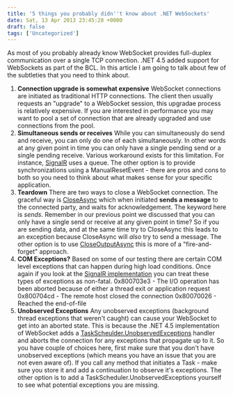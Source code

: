 ```yaml
---
title: '5 things you probably didn''t know about .NET WebSockets'
date: Sat, 13 Apr 2013 23:45:28 +0000
draft: false
tags: ['Uncategorized']
---
```


 As most of you probably already know WebSocket provides full-duplex communication over a single TCP connection. .NET 4.5 added support for WebSockets as part of the BCL. In this article I am going to talk about few of the subtleties that you need to think about.

1.  **Connection upgrade is somewhat expensive** WebSocket connections are initiated as traditional HTTP connections. The client then usually requests an "upgrade" to a WebSocket session, this upgradae process is relatively expensive. If you are interested in performance you may want to pool a set of connection that are already upgraded and use connections from the pool.
2.  **Simultaneous sends or receives** While you can simultaneously do send and receive, you can only do one of each simultaneously. In other words at any given point in time you can only have a single pending send or a single pending receive. Various workaround exists for this limitation. For instance, [SignalR](https://github.com/SignalR/SignalR/blob/master/src/Microsoft.AspNet.SignalR.Owin45/WebSockets/WebSocketHandler.cs) uses a queue. The other option is to provide synchronizations using a ManualResetEvent - there are pros and cons to both so you need to think about what makes sense for your specific application.
3.  **Teardown** There are two ways to close a WebSocket connection. The graceful way is [CloseAsync](http://msdn.microsoft.com/en-us/library/system.net.websockets.websocket.closeasync.aspx) which when initiated **sends a message** to the connected party, and waits for acknowledgement. The keyword here is _sends_. Remember in our previous point we discussed that you can only have a single send or receive at any given point in time? So if you are sending data, and at the same time try to CloseAsync this leads to an exception because CloseAsync will _also_ try to send a message. The other option is to use [CloseOutputAsync](http://msdn.microsoft.com/en-us/library/system.net.websockets.websocket.closeoutputasync.aspx) this is more of a "fire-and-forget" approach.
4.  **COM Exceptions?** Based on some of our testing there are certain COM level exceptions that can happen during high load conditions. Once again if you look at the [SignalR implementation](https://github.com/SignalR/SignalR/blob/master/src/Microsoft.AspNet.SignalR.Owin45/WebSockets/WebSocketHandler.cs) you can treat these types of exceptions as non-fatal. 0x800703e3 - The I/O operation has been aborted because of either a thread exit or application request 0x800704cd - The remote host closed the connection 0x80070026 - Reached the end-of-file
5.  **Unobserved Exceptions** Any unobserved exceptions (background thread exceptions that weren't caught) can cause your WebSocket to get into an aborted state. This is because the .NET 4.5 implementation of WebSocket adds a [TaskScheulder.UnobservedExceptions](http://msdn.microsoft.com/en-us/library/system.threading.tasks.taskscheduler.unobservedtaskexception.aspx) handler and aborts the connection for any exceptions that propagate up to it. So you have couple of choices here, first make sure that you don't have unobserved exceptions (which means you have an issue that you are not even aware of). If you call any method that initiates a Task - make sure you store it and add a continuation to observe it's exceptions. The other option is to add a TaskScheduler.UnobservedExceptions yourself to see what potential exceptions you are missing.